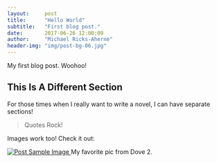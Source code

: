 ```yaml
---
layout:     post
title:      "Hello World"
subtitle:   "First blog post."
date:       2017-06-26 12:00:00
author:     "Michael Ricks-Aherne"
header-img: "img/post-bg-06.jpg"
---
```



<p>My first blog post. Woohoo!</p>

<h2 class="section-heading">This Is A Different Section</h2>

<p>For those times when I really want to write a novel, I can have separate sections!</p>

<blockquote>Quotes Rock!</blockquote>

<p>Images work too! Check it out:</p>

<a href="#">
    <img src="{{ site.baseurl }}/img/dove2.jpg" alt="Post Sample Image">
</a>
<span class="caption text-muted">My favorite pic from Dove 2.</span>

